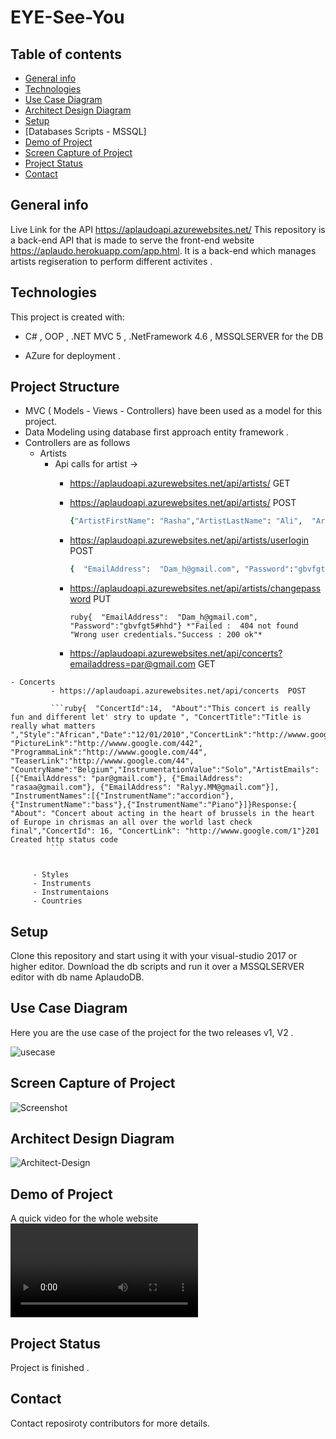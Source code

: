 # EYE-See-You

## Table of contents

- [General info](#general-info)
- [Technologies](#technologies)
- [Use Case Diagram](#usecase)
- [Architect Design Diagram](#architect)
- [Setup](#setup)
- [Databases Scripts - MSSQL]
- [Demo of Project](#demo)
- [Screen Capture of Project](#screen-capture-of-project)
- [Project Status](#project-status)
- [Contact](#contact)

## General info

 Live Link for the API  https://aplaudoapi.azurewebsites.net/
 This repository is a back-end API that is made to serve the front-end website https://aplaudo.herokuapp.com/app.html.
 It is a back-end which manages artists regiseration to perform different activites .

## Technologies

 This project is created with:

- C# , OOP , .NET MVC 5 , .NetFramework 4.6 , MSSQLSERVER for the DB 

- AZure for deployment .

## Project Structure 
   
   - MVC ( Models - Views - Controllers) have been used as a model for this project.
   - Data Modeling using database first approach entity framework .
   - Controllers are as follows 
     - Artists
        - Api calls for artist ->
           - https://aplaudoapi.azurewebsites.net/api/artists/    GET
           - https://aplaudoapi.azurewebsites.net/api/artists/   POST
             
               ```ruby
               {"ArtistFirstName": "Rasha","ArtistLastName": "Ali",  "ArtistNickName": "Rasha", "EmailAddress":  "Rashaali@gmail.com", "Password": "123456", "Bio":"Here is my Bio","PhotoLink":"http://wwww.google.com/2","Spotify":"sot",  "YouTube":"http://wwww.google.com/2","iTunes":"tunes","SoundCloud":"sound", "WebSite":"http://wwww.google.com/2", "LinkedIn":"http://wwww.google.com/linkedin","CountryName":"Belgium","StyleNames": [ { "StyleName":"Asian"}, {"StyleName": "African"} ], "InstrumentNames": [ { "InstrumentName":"accordion"},{ "InstrumentName": "bass"},{ "InstrumentName": "Piano"}] }    *Success : Response http status code : 201 created -- Response body :  "Your account is created successfully."Already registered Response http status code : 302 Found-- ""You have already created an account."*  ```
             
            - https://aplaudoapi.azurewebsites.net/api/artists/userlogin   POST
             
                 ```ruby 
              {  "EmailAddress":  "Dam_h@gmail.com", "Password":"gbvfgt5#hhd"} *"Failed :  404 not found "Wrong user credentials."Success : 200 ok"* ```
            
            - https://aplaudoapi.azurewebsites.net/api/artists/changepassword  PUT
            
                 ```ruby{  "EmailAddress":  "Dam_h@gmail.com", "Password":"gbvfgt5#hhd"} *"Failed :  404 not found "Wrong user credentials."Success : 200 ok"* ```
            - https://aplaudoapi.azurewebsites.net/api/concerts?emailaddress=par@gmail.com GET
            
            
    - Concerts 
             - https://aplaudoapi.azurewebsites.net/api/concerts  POST 
             
             ```ruby{  "ConcertId":14,  "About":"This concert is really fun and different let' stry to update ", "ConcertTitle":"Title is really what matters ","Style":"African","Date":"12/01/2010","ConcertLink":"http://wwww.google.com/44", "PictureLink":"http://wwww.google.com/442", "ProgrammaLink":"http://wwww.google.com/44", "TeaserLink":"http://wwww.google.com/44", "CountryName":"Belgium","InstrumentationValue":"Solo","ArtistEmails": [{"EmailAddress": "par@gmail.com"}, {"EmailAddress": "rasaa@gmail.com"}, {"EmailAddress": "Ralyy.MM@gmail.com"}], "InstrumentNames":[{"InstrumentName":"accordion"},{"InstrumentName":"bass"},{"InstrumentName":"Piano"}]}Response:{ "About": "Concert about acting in the heart of brussels in the heart of Europe in chrismas an all over the world last check final","ConcertId": 16, "ConcertLink": "http://wwww.google.com/1"}201 Created http status code 
             ```
             
             
         - Styles
         - Instruments
         - Instrumentaions
         - Countries 
         
   
## Setup

Clone this repository and start using it with your visual-studio 2017 or higher editor.
Download the db scripts and run it over a MSSQLSERVER editor with db name AplaudoDB.

## Use Case Diagram

 Here you are the use case of the project for the two releases v1, V2 .

![usecase](https://github.com/Rashaali84/Eye-See-You/blob/master/Use-Case%20EYESEEYOU.jpg)

## Screen Capture of Project

![Screenshot](https://github.com/Rashaali84/Eye-See-You/blob/master/eye%20see%20you.png)

## Architect Design Diagram
![Architect-Design](https://github.com/Rashaali84/Eye-See-You/blob/master/Architect%20Design.png)

## Demo of Project
A quick video for the whole website
![Video-Demo](https://github.com/Rashaali84/Eye-See-You/blob/master/WebSite%20Demo.mp4)

## Project Status

Project is finished .

## Contact
Contact reposiroty contributors for more details.
